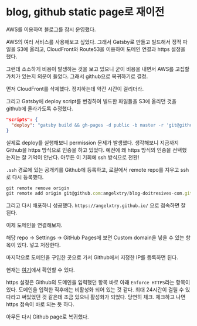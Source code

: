 # blog, github static page로 재이전

AWS를 이용하여 블로그를 잠시 운영했다.

AWS의 여러 서비스를 사용해보고 싶었다. 그래서 Gatsby로 만들고 빌드해서 정적 파일을 S3에 올리고, CloudFront와 Route53을 이용하여 도메인 연결과 https 설정을 했다.

그런데 소소하게 비용이 발생하는 것을 보고 있으니 굳이 비용을 내면서 AWS를 고집할 가치가 있는지 의문이 들었다. 그래서 github으로 복귀하기로 결정.

먼저 CloudFront를 삭제했다. 정지하는데 약간 시간이 걸리더라.

그리고 Gatsby에 deploy script를 변경하여 빌드한 파일들을 S3에 올리던 것을 github에 올라가도록 수정했다.

```json
"scripts": {
  "deploy": "gatsby build && gh-pages -d public -b master -r 'git@github.com:angelxtry/angelxtry.github.io.git'",
}
```

실제로 deploy를 실행해보니 permission 문제가 발생했다. 생각해보니 지금까지 Github을 https 방식으로 인증을 하고 있었다. 예전에 왜 https 방식의 인증을 선택했는지는 잘 기억이 안난다. 아무든 이 기회에 ssh 방식으로 전환!

`.ssh` 경로에 있는 공개키를 Github에 등록하고, 로컬에서 remote repo를 지우고 ssh로 다시 등록했다.

```js
git remote remove origin
git remote add origin git@github.com:angelxtry/blog-doitresives-com.git
```

그리고 다시 배포하니 성공했다. `https://angelxtry.github.io/` 으로 접속하면 잘 된다.

이제 도메인을 연결해보자.

해당 repo -> Settings -> GitHub Pages에 보면 Custom domain을 넣을 수 있는 항목이 있다. 넣고 저장한다.

마지막으로 도메인을 구입한 곳으로 가서 Github에서 지정한 IP를 등록하면 된다.

현재는 [여기](https://help.github.com/en/github/working-with-github-pages/managing-a-custom-domain-for-your-github-pages-site#configuring-an-apex-domain)에서 확인할 수 있다.

https 설정은 Github의 도메인을 입력했던 항목 바로 아래 `Enforce HTTPS`라는 항목이 있다. 도메인을 입력한 직후에는 비활성화 되어 있는 것 같다. 최대 24시간이 걸릴 수 있다라고 써있었던 것 같은데 조금 있으니 활성화가 되었다. 당연히 체크. 체크하고 나면 https 접속이 바로 되는 듯 하다.

아무든 다시 Github page로 복귀했다.
